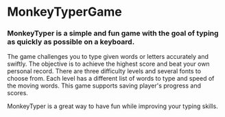 # MonkeyTyperGame
### MonkeyTyper is a simple and fun game with the goal of typing as quickly as possible on a keyboard. 

The game challenges you to type given words or letters accurately and swiftly. The objective is to achieve the highest score and beat your own personal record. 
There are three difficulty levels and several fonts to choose from. Each level has a different list of words to type and speed of the moving words.
This game supports saving player's progress and scores.

MonkeyTyper is a great way to have fun while improving your typing skills.
